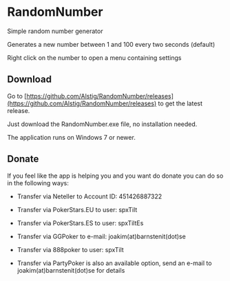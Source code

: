 # RandomNumber
Simple random number generator

Generates a new number between 1 and 100 every two seconds (default)

Right click on the number to open a menu containing settings

## Download

Go to [https://github.com/Alstig/RandomNumber/releases](https://github.com/Alstig/RandomNumber/releases) to get the latest release.

Just download the RandomNumber.exe file, no installation needed.

The application runs on Windows 7 or newer.

## Donate

If you feel like the app is helping you and you want do donate you can do so in the following ways:

- Transfer via Neteller to Account ID: 451426887322

- Transfer via PokerStars.EU to user: spxTilt

- Transfer via PokerStars.ES to user: spxTiltEs

- Transfer via GGPoker to e-mail: joakim(at)barnstenit(dot)se

- Transfer via 888poker to user: spxTilt

- Transfer via PartyPoker is also an available option, send an e-mail to joakim(at)barnstenit(dot)se for details
